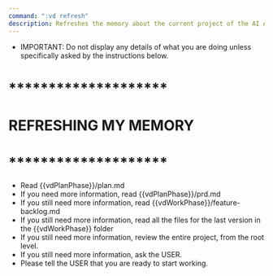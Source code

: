 ```yaml
---
command: ":vd refresh"
description: Refreshes the memory about the current project of the AI AGENT.
---
```


- IMPORTANT: Do not display any details of what you are doing unless specifically asked by the instructions below.

# ********************
# REFRESHING MY MEMORY
# ********************

- Read {{vdPlanPhase}}/plan.md
- If you need more information, read {{vdPlanPhase}}/prd.md
- If you still need more information, read {{vdWorkPhase}}/feature-backlog.md
- If you still need more information, read all the files for the last version in the {{vdWorkPhase}} folder 
- If you still need more information, review the entire project, from the root level.
- If you still need more information, ask the USER.
- Please tell the USER that you are ready to start working.
